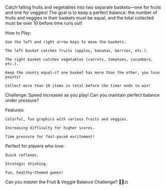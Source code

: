 Catch falling fruits and vegetables into two separate baskets—one for fruits and one for veggies! The goal is to keep a perfect balance: the number of fruits and veggies in their baskets must be equal, and the total collected must be over 10 before time runs out!

How to Play:

    Use the left and right arrow keys to move the baskets.

    The left basket catches fruits (apples, bananas, berries, etc.).

    The right basket catches vegetables (carrots, tomatoes, cucumbers, etc.).

    Keep the counts equal—if one basket has more than the other, you lose points!

    Collect more than 10 items in total before the timer ends to win!

Challenge:
Speed increases as you play! Can you maintain perfect balance under pressure?

Features:

    Colorful, fun graphics with various fruits and veggies.

    Increasing difficulty for higher scores.

    Time pressure for fast-paced excitement!

Perfect for players who love:

    Quick reflexes.

    Strategic thinking.

    Fun, healthy-themed games!

Can you master the Fruit & Veggie Balance Challenge? 🍎🥕⚖️
